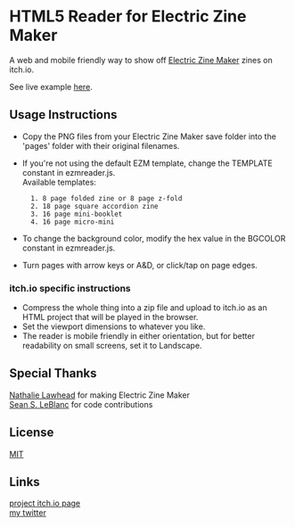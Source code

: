 # HTML5 Reader for Electric Zine Maker

A web and mobile friendly way to show off [Electric Zine Maker](https://alienmelon.itch.io/electric-zine-maker) zines on itch.io.

See live example [here](https://jeremyoduber.itch.io/js-zine).

## Usage Instructions

- Copy the PNG files from your Electric Zine Maker save folder into the 'pages' folder with their original filenames.
- If you're not using the default EZM template, change the TEMPLATE constant in ezmreader.js.  
Available templates:

        1. 8 page folded zine or 8 page z-fold
        2. 18 page square accordion zine 
        3. 16 page mini-booklet
        4. 16 page micro-mini

- To change the background color, modify the hex value in the BGCOLOR constant in ezmreader.js.
- Turn pages with arrow keys or A&D, or click/tap on page edges.

### itch.io specific instructions
- Compress the whole thing into a zip file and upload to itch.io as an HTML project that will be played in the browser.
- Set the viewport dimensions to whatever you like.
- The reader is mobile friendly in either orientation, but for better readability on small screens, set it to Landscape.

## Special Thanks
[Nathalie Lawhead](https://twitter.com/alienmelon) for making Electric Zine Maker  
[Sean S. LeBlanc](https://twitter.com/SeanSLeBlanc) for code contributions

## License
[MIT](https://github.com/jeremyoduber/EZM-Reader/blob/main/LICENSE)

## Links
[project itch.io page](https://jeremyoduber.itch.io/js-zine)  
[my twitter](https://twitter.com/JeremyOduber)  
